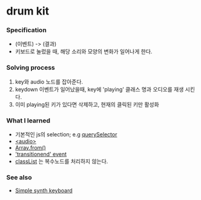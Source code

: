 # drum kit

### Specification
- (이벤트) -> (결과)
- 키보드로 눌렀을 때, 해당 소리와 모양의 변화가 일어나게 한다.


### Solving process 
1. key와 audio 노드를 잡아준다.
2. keydown 이벤트가 일어났을때, key에 'playing' 클래스 명과 오디오를 재생 시킨다.
3. 이미 playing된 키가 있다면 삭제하고, 현재의 클릭된 키만 활성화


### What I learned
- 기본적인 js의 selection; e.g [querySelector](https://developer.mozilla.org/en-US/docs/Web/API/Document/querySelector)
- [\<audio\>](https://developer.mozilla.org/ko/docs/Web/API/Web_Audio_API)
- [Array.from()](https://developer.mozilla.org/ko/docs/Web/JavaScript/Reference/Global_Objects/Array/from)
- ['transitionend' event](https://developer.mozilla.org/en-US/docs/Web/API/HTMLElement/transitionend_event)
- [classList](https://developer.mozilla.org/en-US/docs/Web/API/Element/classList) 는 복수노드를 처리하지 않는다. 


### See also
- [Simple synth keyboard](https://developer.mozilla.org/en-US/docs/Web/API/Web_Audio_API/Simple_synth)
